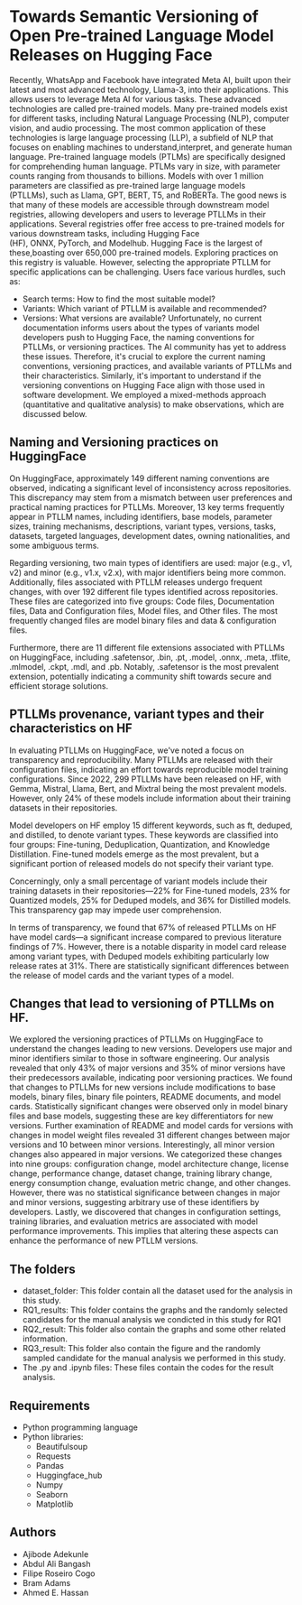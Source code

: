 # Towards Semantic Versioning of Open Pre-trained Language Model Releases on Hugging Face
Recently, WhatsApp and Facebook have integrated Meta AI, built upon their latest and most advanced technology, Llama-3, into their applications. This allows users to leverage Meta AI for various tasks.
These advanced technologies are called pre-trained models. Many pre-trained models exist for different tasks, including Natural Language Processing (NLP), computer vision, and audio processing. The most common application of these technologies is large language processing (LLP), a subfield of NLP that focuses on enabling machines to understand,interpret, and generate human language. Pre-trained language models (PTLMs) are specifically designed for comprehending human language.
PTLMs vary in size, with parameter counts ranging from thousands to billions. Models with over 1 million parameters are classified as pre-trained large language models (PTLLMs), such as Llama, GPT, BERT, T5, and RoBERTa.
The good news is that many of these models are accessible through downstream model registries, allowing developers and users to leverage PTLLMs in their applications. Several registries offer free access to pre-trained models for various downstream tasks, including Hugging Face (HF), ONNX, PyTorch, and Modelhub. Hugging Face is the largest of these,boasting over 650,000 pre-trained models. Exploring practices on this registry is valuable.
However, selecting the appropriate PTLLM for specific applications can be challenging. Users face various hurdles, such as:
- Search terms: How to find the most suitable model?
- Variants: Which variant of PTLLM is available and recommended?
- Versions: What versions are available?
Unfortunately, no current documentation informs users about the types of variants model developers push to Hugging Face, the naming conventions for PTLLMs, or versioning practices. The AI community has yet to address these issues.
Therefore, it's crucial to explore the current naming conventions, versioning practices, and available variants of PTLLMs and their characteristics. Similarly, it's important to understand if the versioning conventions on Hugging Face align with those used in software development.
We employed a mixed-methods approach (quantitative and qualitative analysis) to make observations, which are discussed below.

## Naming and Versioning practices on HuggingFace
On HuggingFace, approximately 149 different naming conventions are observed, indicating a significant level of inconsistency across repositories. This discrepancy may stem from a mismatch between user preferences and practical naming practices for PTLLMs. Moreover, 13 key terms frequently appear in PTLLM names, including identifiers, base models, parameter sizes, training mechanisms, descriptions, variant types, versions, tasks, datasets, targeted languages, development dates, owning nationalities, and some ambiguous terms.

Regarding versioning, two main types of identifiers are used: major (e.g., v1, v2) and minor (e.g., v1.x, v2.x), with major identifiers being more common. Additionally, files associated with PTLLM releases undergo frequent changes, with over 192 different file types identified across repositories. These files are categorized into five groups: Code files, Documentation files, Data and Configuration files, Model files, and Other files. The most frequently changed files are model binary files and data & configuration files.

Furthermore, there are 11 different file extensions associated with PTLLMs on HuggingFace, including .safetensor, .bin, .pt, .model, .onnx, .meta, .tflite, .mlmodel, .ckpt, .mdl, and .pb. Notably, .safetensor is the most prevalent extension, potentially indicating a community shift towards secure and efficient storage solutions.

## PTLLMs provenance, variant types and their characteristics on HF
In evaluating PTLLMs on HuggingFace, we've noted a focus on transparency and reproducibility. Many PTLLMs are released with their configuration files, indicating an effort towards reproducible model training configurations. Since 2022, 299 PTLLMs have been released on HF, with Gemma, Mistral, Llama, Bert, and Mixtral being the most prevalent models. However, only 24% of these models include information about their training datasets in their repositories.

Model developers on HF employ 15 different keywords, such as ft, deduped, and distilled, to denote variant types. These keywords are classified into four groups: Fine-tuning, Deduplication, Quantization, and Knowledge Distillation. Fine-tuned models emerge as the most prevalent, but a significant portion of released models do not specify their variant type.

Concerningly, only a small percentage of variant models include their training datasets in their repositories—22% for Fine-tuned models, 23% for Quantized models, 25% for Deduped models, and 36% for Distilled models. This transparency gap may impede user comprehension.

In terms of transparency, we found that 67% of released PTLLMs on HF have model cards—a significant increase compared to previous literature findings of 7%. However, there is a notable disparity in model card release among variant types, with Deduped models exhibiting particularly low release rates at 31%. There are statistically significant differences between the release of model cards and the variant types of a model.

## Changes that lead to versioning of PTLLMs on HF.
We explored the versioning practices of PTLLMs on HuggingFace to understand the changes leading to new versions. Developers use major and minor identifiers similar to those in software engineering. Our analysis revealed that only 43% of major versions and 35% of minor versions have their predecessors available, indicating poor versioning practices.
We found that changes to PTLLMs for new versions include modifications to base models, binary files, binary file pointers, README documents, and model cards. Statistically significant changes were observed only in model binary files and base models, suggesting these are key differentiators for new versions.
Further examination of README and model cards for versions with changes in model weight files revealed 31 different changes between major versions and 10 between minor versions. Interestingly, all minor version changes also appeared in major versions. We categorized these changes into nine groups: configuration change, model architecture change, license change, performance change, dataset change, training library change, energy consumption change, evaluation metric change, and other changes. However, there was no statistical significance between changes in major and minor versions, suggesting arbitrary use of these identifiers by developers.
Lastly, we discovered that changes in configuration settings, training libraries, and evaluation metrics are associated with model performance improvements. This implies that altering these aspects can enhance the performance of new PTLLM versions.

## The folders
- dataset_folder: This folder contain all the dataset used for the analysis in this study.
- RQ1_results: This folder contains the graphs and the randomly selected candidates for the manual analysis we condicted in this study for RQ1
- RQ2_result: This folder also contain the graphs and some other related information.
- RQ3_result: This folder also contain the figure and the randomly sampled candidate for the manual analysis we performed in this study.
- The .py and .ipynb files: These files contain the codes for the result analysis.

## Requirements
- Python programming language
- Python libraries:
  *  Beautifulsoup
  *  Requests
  *  Pandas
  *  Huggingface_hub
  *  Numpy
  *  Seaborn
  *  Matplotlib

## Authors
- Ajibode Adekunle
- Abdul Ali Bangash
- Filipe Roseiro Cogo
- Bram Adams
- Ahmed E. Hassan
